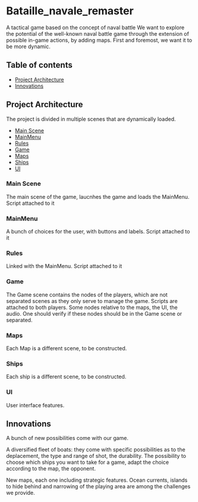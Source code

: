 # Bataille_navale_remaster
A tactical game based on the concept of naval battle
We want to explore the potential of the well-known naval battle game through the extension of possible in-game actions, by adding maps.
First and foremost, we want it to be more dynamic.

## Table of contents

- [Project Architecture](#project-architecture)
- [Innovations](#innovations)

## Project Architecture

The project is divided in multiple scenes that are dynamically loaded.
- [Main Scene](#main-scene)
- [MainMenu](#mainmenu)
- [Rules](#rules)
- [Game](#game)
- [Maps](#maps)
- [Ships](#ships)
- [UI](#ui)

### Main Scene

The main scene of the game, laucnhes the game and loads the MainMenu. Script attached to it

### MainMenu

A bunch of choices for the user, with buttons and labels. Script attached to it

### Rules

Linked with the MainMenu. Script attached to it

### Game

The Game scene contains the nodes of the players, which are not separated scenes as they only serve to manage the game. 
Scripts are attached to both players. 
Some nodes relative to the maps, the UI, the audio. One should verify if these nodes should be in the Game scene or separated.

### Maps

Each Map is a different scene, to be constructed.

### Ships

Each ship is a different scene, to be constructed.

### UI

User interface features.

## Innovations

A bunch of new possibilities come with our game.

A diversified fleet of boats: they come with specific possibilities as to the deplacement, the type and range of shot, the durability.
The possibility to choose which ships you want to take for a game, adapt the choice according to the map, the opponent.

New maps, each one including strategic features. Ocean currents, islands to hide behind and narrowing of the playing area are among the challenges we provide.
